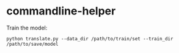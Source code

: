 # commandline-helper

Train the model:

`python translate.py --data_dir /path/to/train/set --train_dir /path/to/save/model`
